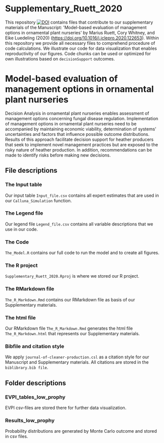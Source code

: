 # Supplementary_Ruett_2020
This repository <a href="https://zenodo.org/badge/latestdoi/337807597"><img src="https://zenodo.org/badge/337807597.svg" alt="DOI"></a> contains files that contribute to our supplementary materials of the Manuscript: 'Model-based evaluation of management options in ornamental plant nurseries' by Marius Ruett, Cory Whitney, and Eike Luedeling (2020) (https://doi.org/10.1016/j.jclepro.2020.122653). 
Within this repository we provide all necessary files to comprehend procedure of code calculations. We illustrate our code for data visualization that enables reproductivity of our figures. Code chunks can be used or optimized for own illustrations based on ```decisionSupport``` outcomes.

# Model-based evaluation of management options in ornamental plant nurseries 

Decision Analysis in ornamental plant nurseries enables assessment of management options concerning fungal disease regulation. Implementation of management options in ornamental plant nurseries need to be accompanied by maintaining economic viability, determination of systems' uncertainties and factors that influence possible outcome distributions. Results of this approach facilitate decision support for heather producers that seek to implement novel management practices but are exposed to the risky nature of heather production. In addition, recommendations can be made to identify risks before making new decisions.  

## File descriptions

### The Input table

Our input table ```Input_file.csv``` contains all expert estimates that are used in our ```Calluna_Simulation``` function.

### The Legend file

Our legend file ```Legend_file.csv``` contains all variable descriptions that we use in our code.

### The Code

```The_Model.R``` contains our full code to run the model and to create all figures.

### The R project

```Supplementary_Ruett_2020.Rproj``` is where we stored our R project.

### The RMarkdown file

```The_R_Markdown.Rmd``` contains our RMarkdown file as basis of our Supplementary materials.

### The html file

Our RMarkdown file ```The_R_Markdown.Rmd``` generates the html file ```The_R_Markdown.html``` that represents our Supplementary materials.

### Bibfile and citation style

We apply ```journal-of-cleaner-production.csl``` as a citation style for our Manuscript and Supplementary materials. All citations are stored in the ```biblibrary.bib file```. 

## Folder descriptions

### EVPI_tables_low_prophy

EVPI csv-files are stored there for further data visualization. 

### Results_low_prophy

Probability distributions are generated by Monte Carlo outcome and stored in csv files.
